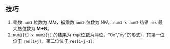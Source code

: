 ## 技巧



1. 乘数 `num1` 位数为 M*M*，被乘数 `num2` 位数为 N*N*， `num1 x num2` 结果 `res` 最大总位数为 **M+N**。
2. `num1[i] x num2[j]` 的结果为 `tmp`(位数为两位，"0x","xy"的形式)，其第一位位于 `res[i+j]`，第二位位于 `res[i+j+1]`。